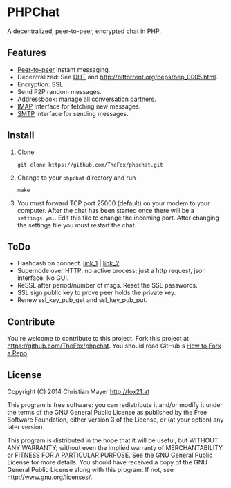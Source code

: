 # PHPChat
A decentralized, peer-to-peer, encrypted chat in PHP.

## Features
- [Peer-to-peer](http://en.wikipedia.org/wiki/Peer-to-peer) instant messaging.
- Decentralized: See [DHT](http://en.wikipedia.org/wiki/Distributed_hash_table) and <http://bittorrent.org/beps/bep_0005.html>.
- Encryption: SSL
- Send P2P random messages.
- Addressbook: manage all conversation partners.
- [IMAP](https://github.com/TheFox/imapd) interface for fetching new messages.
- [SMTP](https://github.com/TheFox/smtpd) interface for sending messages.

## Install
1. Clone

	`git clone https://github.com/TheFox/phpchat.git`

2. Change to your `phpchat` directory and run

	`make`

3. You must forward TCP port 25000 (default) on your modem to your computer. After the chat has been started once there will be a `settings.yml`. Edit this file to change the incoming port. After changing the settings file you must restart the chat.

## ToDo
- Hashcash on connect. [link_1](http://en.wikipedia.org/wiki/Hashcash) | [link_2](https://en.bitcoin.it/wiki/Hashcash)
- Supernode over HTTP: no active process; just a http request, json interface. No GUI.
- ReSSL after period/number of msgs. Reset the SSL passwords.
- SSL sign public key to prove peer holds the private key.
- Renew ssl_key_pub_get and ssl_key_pub_put.

## Contribute
You're welcome to contribute to this project. Fork this project at <https://github.com/TheFox/phpchat>. You should read GitHub's [How to Fork a Repo](https://help.github.com/articles/fork-a-repo).

## License
Copyright (C) 2014 Christian Mayer <http://fox21.at>

This program is free software: you can redistribute it and/or modify it under the terms of the GNU General Public License as published by the Free Software Foundation, either version 3 of the License, or (at your option) any later version.

This program is distributed in the hope that it will be useful, but WITHOUT ANY WARRANTY; without even the implied warranty of MERCHANTABILITY or FITNESS FOR A PARTICULAR PURPOSE. See the GNU General Public License for more details. You should have received a copy of the GNU General Public License along with this program. If not, see <http://www.gnu.org/licenses/>.
